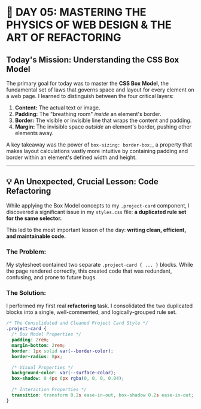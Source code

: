 # 🚀 DAY 05: MASTERING THE PHYSICS OF WEB DESIGN & THE ART OF REFACTORING

## Today's Mission: Understanding the CSS Box Model

The primary goal for today was to master the **CSS Box Model**, the fundamental set of laws that governs space and layout for every element on a web page. I learned to distinguish between the four critical layers:

1.  **Content:** The actual text or image.
2.  **Padding:** The "breathing room" *inside* an element's border.
3.  **Border:** The visible or invisible line that wraps the content and padding.
4.  **Margin:** The invisible space *outside* an element's border, pushing other elements away.

A key takeaway was the power of `box-sizing: border-box;`, a property that makes layout calculations vastly more intuitive by containing padding and border within an element's defined width and height.

---

## 💡 An Unexpected, Crucial Lesson: Code Refactoring

While applying the Box Model concepts to my `.project-card` component, I discovered a significant issue in my `styles.css` file: **a duplicated rule set for the same selector.**

This led to the most important lesson of the day: **writing clean, efficient, and maintainable code.**

### The Problem:
My stylesheet contained two separate `.project-card { ... }` blocks. While the page rendered correctly, this created code that was redundant, confusing, and prone to future bugs.

### The Solution:
I performed my first real **refactoring** task. I consolidated the two duplicated blocks into a single, well-commented, and logically-grouped rule set.

```css
/* The Consolidated and Cleaned Project Card Style */
.project-card {
  /* Box Model Properties */
  padding: 2rem;
  margin-bottom: 2rem;
  border: 1px solid var(--border-color);
  border-radius: 8px;

  /* Visual Properties */
  background-color: var(--surface-color);
  box-shadow: 0 4px 6px rgba(0, 0, 0, 0.04);
  
  /* Interaction Properties */
  transition: transform 0.2s ease-in-out, box-shadow 0.2s ease-in-out;
}
